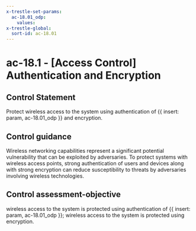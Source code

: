```yaml
---
x-trestle-set-params:
  ac-18.01_odp:
    values:
x-trestle-global:
  sort-id: ac-18.01
---
```


# ac-18.1 - \[Access Control\] Authentication and Encryption

## Control Statement

Protect wireless access to the system using authentication of {{ insert: param, ac-18.01_odp }} and encryption.

## Control guidance

Wireless networking capabilities represent a significant potential vulnerability that can be exploited by adversaries. To protect systems with wireless access points, strong authentication of users and devices along with strong encryption can reduce susceptibility to threats by adversaries involving wireless technologies.

## Control assessment-objective

wireless access to the system is protected using authentication of {{ insert: param, ac-18.01_odp }};
wireless access to the system is protected using encryption.
